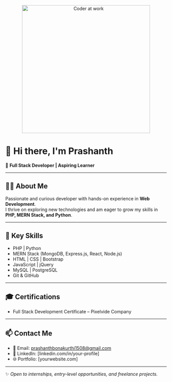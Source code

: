 <!-- Coder GIF -->
<p align="center">
  <img src="https://media.giphy.com/media/qgQUggAC3Pfv687qPC/giphy.gif" width="400" alt="Coder at work">
</p>

# 👋 Hi there, I'm Prashanth  
🚀 **Full Stack Developer | Aspiring Learner**

---

## 👨‍💻 About Me
Passionate and curious developer with hands-on experience in **Web Development**.  
I thrive on exploring new technologies and am eager to grow my skills in **PHP, MERN Stack, and Python**.  

---

## 🚀 Key Skills
- PHP | Python  
- MERN Stack (MongoDB, Express.js, React, Node.js)  
- HTML | CSS | Bootstrap  
- JavaScript | jQuery  
- MySQL | PostgreSQL  
- Git & GitHub  

---

## 🎓 Certifications 
- Full Stack Development Certificate – Pixelvide Company 

---

## 📫 Contact Me
- 📧 Email: prashanthbonakurthi1508@gmail.com  
- 💼 LinkedIn: [linkedin.com/in/your-profile]  
- 🌐 Portfolio: [yourwebsite.com]  

---
✨ *Open to internships, entry-level opportunities, and freelance projects.*
